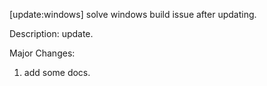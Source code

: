 [update:windows] solve windows build issue after updating.

Description:
update.

Major Changes:
1. add some docs.
